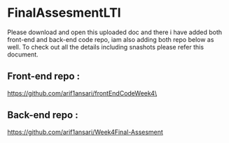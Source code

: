 # FinalAssesmentLTI
Please download and open this uploaded doc and there i have added both front-end and back-end code repo, iam also adding both repo below as well.
To check out all the details including snashots please refer this document.

## Front-end repo : 
https://github.com/arif1ansari/frontEndCodeWeek4\

## Back-end repo :
https://github.com/arif1ansari/Week4Final-Assesment

